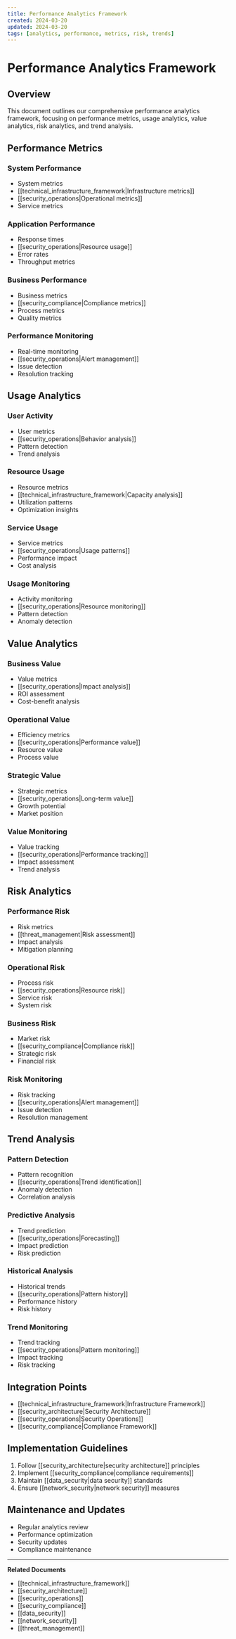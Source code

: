 ```yaml
---
title: Performance Analytics Framework
created: 2024-03-20
updated: 2024-03-20
tags: [analytics, performance, metrics, risk, trends]
---
```


# Performance Analytics Framework

## Overview
This document outlines our comprehensive performance analytics framework, focusing on performance metrics, usage analytics, value analytics, risk analytics, and trend analysis.

## Performance Metrics
### System Performance
- System metrics
- [[technical_infrastructure_framework|Infrastructure metrics]]
- [[security_operations|Operational metrics]]
- Service metrics

### Application Performance
- Response times
- [[security_operations|Resource usage]]
- Error rates
- Throughput metrics

### Business Performance
- Business metrics
- [[security_compliance|Compliance metrics]]
- Process metrics
- Quality metrics

### Performance Monitoring
- Real-time monitoring
- [[security_operations|Alert management]]
- Issue detection
- Resolution tracking

## Usage Analytics
### User Activity
- User metrics
- [[security_operations|Behavior analysis]]
- Pattern detection
- Trend analysis

### Resource Usage
- Resource metrics
- [[technical_infrastructure_framework|Capacity analysis]]
- Utilization patterns
- Optimization insights

### Service Usage
- Service metrics
- [[security_operations|Usage patterns]]
- Performance impact
- Cost analysis

### Usage Monitoring
- Activity monitoring
- [[security_operations|Resource monitoring]]
- Pattern detection
- Anomaly detection

## Value Analytics
### Business Value
- Value metrics
- [[security_operations|Impact analysis]]
- ROI assessment
- Cost-benefit analysis

### Operational Value
- Efficiency metrics
- [[security_operations|Performance value]]
- Resource value
- Process value

### Strategic Value
- Strategic metrics
- [[security_operations|Long-term value]]
- Growth potential
- Market position

### Value Monitoring
- Value tracking
- [[security_operations|Performance tracking]]
- Impact assessment
- Trend analysis

## Risk Analytics
### Performance Risk
- Risk metrics
- [[threat_management|Risk assessment]]
- Impact analysis
- Mitigation planning

### Operational Risk
- Process risk
- [[security_operations|Resource risk]]
- Service risk
- System risk

### Business Risk
- Market risk
- [[security_compliance|Compliance risk]]
- Strategic risk
- Financial risk

### Risk Monitoring
- Risk tracking
- [[security_operations|Alert management]]
- Issue detection
- Resolution management

## Trend Analysis
### Pattern Detection
- Pattern recognition
- [[security_operations|Trend identification]]
- Anomaly detection
- Correlation analysis

### Predictive Analysis
- Trend prediction
- [[security_operations|Forecasting]]
- Impact prediction
- Risk prediction

### Historical Analysis
- Historical trends
- [[security_operations|Pattern history]]
- Performance history
- Risk history

### Trend Monitoring
- Trend tracking
- [[security_operations|Pattern monitoring]]
- Impact tracking
- Risk tracking

## Integration Points
- [[technical_infrastructure_framework|Infrastructure Framework]]
- [[security_architecture|Security Architecture]]
- [[security_operations|Security Operations]]
- [[security_compliance|Compliance Framework]]

## Implementation Guidelines
1. Follow [[security_architecture|security architecture]] principles
2. Implement [[security_compliance|compliance requirements]]
3. Maintain [[data_security|data security]] standards
4. Ensure [[network_security|network security]] measures

## Maintenance and Updates
- Regular analytics review
- Performance optimization
- Security updates
- Compliance maintenance

---
**Related Documents**
- [[technical_infrastructure_framework]]
- [[security_architecture]]
- [[security_operations]]
- [[security_compliance]]
- [[data_security]]
- [[network_security]]
- [[threat_management]] 